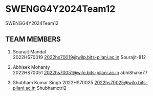 # SWENGG4Y2024Team12
SWENGG4Y2024Team12

TEAM MEMBERS
-------------------------------------
1. Sourajit Mandal    
   2022HS70019
   2022hs70019@wilp.bits-pilani.ac.in
   Sourajit-812

2. Abhisek Mohanty    
   2022HS70051
   2022hs70051@wilp.bits-pilani.ac.in
   abhiShake77

3. Shubham Kumar Singh
   2022HS70025
   2022hs70025@wilp.bits-pilani.ac.in
   Shubhamctrl2
